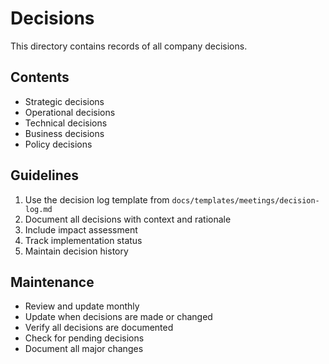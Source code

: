 # Decisions

This directory contains records of all company decisions.

## Contents
- Strategic decisions
- Operational decisions
- Technical decisions
- Business decisions
- Policy decisions

## Guidelines
1. Use the decision log template from `docs/templates/meetings/decision-log.md`
2. Document all decisions with context and rationale
3. Include impact assessment
4. Track implementation status
5. Maintain decision history

## Maintenance
- Review and update monthly
- Update when decisions are made or changed
- Verify all decisions are documented
- Check for pending decisions
- Document all major changes 